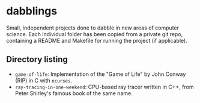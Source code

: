 # dabblings
Small, independent projects done to dabble in new areas of computer science. Each individual folder has been copied from a private git repo, containing a README and Makefile for running the project (if applicable).

## Directory listing
- `game-of-life`: Implementation of the "Game of Life" by John Conway (RIP) in C with `ncurses`.
- `ray-tracing-in-one-weekend`: CPU-based ray tracer written in C++, from Peter Shirley's famous book of the same name.